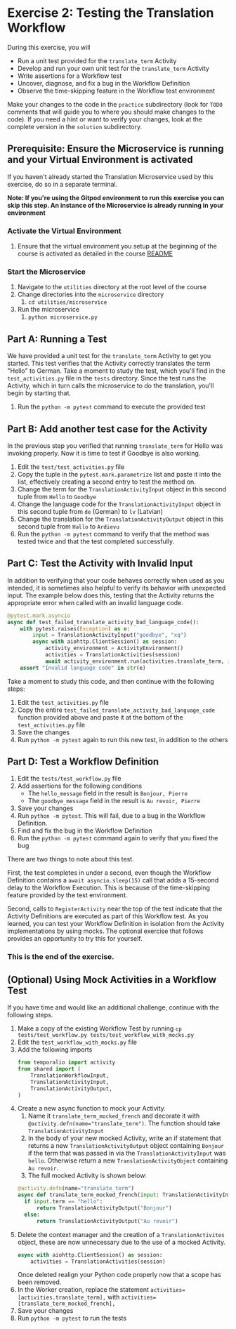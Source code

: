 # Exercise 2: Testing the Translation Workflow

During this exercise, you will

- Run a unit test provided for the `translate_term` Activity
- Develop and run your own unit test for the `translate_term` Activity
- Write assertions for a Workflow test
- Uncover, diagnose, and fix a bug in the Workflow Definition
- Observe the time-skipping feature in the Workflow test environment

Make your changes to the code in the `practice` subdirectory (look for
`TODO` comments that will guide you to where you should make changes to
the code). If you need a hint or want to verify your changes, look at
the complete version in the `solution` subdirectory.

## Prerequisite: Ensure the Microservice is running and your Virtual Environment is activated

If you haven't already started the Translation Microservice used by this exercise,
do so in a separate terminal.

**Note: If you're using the Gitpod environment to run this exercise you can
skip this step. An instance of the Microservice is already running in your
environment**

### Activate the Virtual Environment

1. Ensure that the virtual environment you setup at the beginning of the
   course is activated as detailed in the course [README](../../README.md#setup-your-python-virtual-environment)

### Start the Microservice

1. Navigate to the `utilities` directory at the root level of the course
2. Change directories into the `microservice` directory
   1. `cd utilities/microservice`
3. Run the microservice
   1. `python microservice.py`

## Part A: Running a Test

We have provided a unit test for the `translate_term` Activity
to get you started. This test verifies that the Activity correctly
translates the term "Hello" to German. Take a moment to study the
test, which you'll find in the `test_activities.py` file in the `tests` directory.
Since the test runs the Activity, which in turn calls the microservice to do
the translation, you'll begin by starting that.

1. Run the `python -m pytest` command to execute the provided test

## Part B: Add another test case for the Activity

In the previous step you verified that running `translate_term` for Hello was
invoking properly. Now it is time to test if Goodbye is also working.

1. Edit the `test/test_activities.py` file
2. Copy the tuple in the `pytest.mark.parametrize` list and paste it into the
   list, effectively creating a second entry to test the method on.
3. Change the term for the `TranslationActivityInput` object in this second
   tuple from `Hello` to `Goodbye`
4. Change the language code for the `TranslationActivityInput` object in this
   second tuple from `de` (German) to `lv` (Latvian)
5. Change the translation for the `TranslationActivityOutput` object in this second
   tuple from `Hallo` to `Ardievu`
6. Run the `python -m pytest` command to verify that the method was tested twice
   and that the test completed successfully.

## Part C: Test the Activity with Invalid Input

In addition to verifying that your code behaves correctly when used as
you intended, it is sometimes also helpful to verify its behavior with
unexpected input. The example below does this, testing that the Activity
returns the appropriate error when called with an invalid language code.

```python
@pytest.mark.asyncio
async def test_failed_translate_activity_bad_language_code():
    with pytest.raises(Exception) as e:
        input = TranslationActivityInput("goodbye", "xq")
        async with aiohttp.ClientSession() as session:
            activity_environment = ActivityEnvironment()
            activities = TranslationActivities(session)
            await activity_environment.run(activities.translate_term, input)
    assert "Invalid language code" in str(e)
```

Take a moment to study this code, and then continue with the
following steps:

1. Edit the `test_activities.py` file
2. Copy the entire `test_failed_translate_activity_bad_language_code` function
   provided above and paste it at the bottom of the `test_activities.py` file
3. Save the changes
4. Run `python -m pytest` again to run this new test, in addition to the others

## Part D: Test a Workflow Definition

1. Edit the `tests/test_workflow.py` file
2. Add assertions for the following conditions
   - The `hello_message` field in the result is `Bonjour, Pierre`
   - The `goodbye_message` field in the result is `Au revoir, Pierre`
3. Save your changes
4. Run `python -m pytest`. This will fail, due to a bug in the Workflow Definition.
5. Find and fix the bug in the Workflow Definition
6. Run the `python -m pytest` command again to verify that you fixed the bug

There are two things to note about this test.

First, the test completes in under a second, even though the Workflow
Definition contains a `await asyncio.sleep(15)` call that adds a 15-second delay
to the Workflow Execution. This is because of the time-skipping feature
provided by the test environment.

Second, calls to `RegisterActivity` near the top of the test indicate
that the Activity Definitions are executed as part of this Workflow
test. As you learned, you can test your Workflow Definition in isolation
from the Activity implementations by using mocks. The optional exercise
that follows provides an opportunity to try this for yourself.

### This is the end of the exercise.

## (Optional) Using Mock Activities in a Workflow Test

If you have time and would like an additional challenge,
continue with the following steps.

1. Make a copy of the existing Workflow Test by running
   `cp tests/test_workflow.py tests/test_workflow_with_mocks.py`
2. Edit the `test_workflow_with_mocks.py` file
3. Add the following imports
   ```python
   from temporalio import activity
   from shared import (
       TranslationWorkflowInput,
       TranslationActivityInput,
       TranslationActivityOutput,
   )
   ```
4. Create a new async function to mock your Activity.
   1. Name it `translate_term_mocked_french` and decorate it with
      `@activity.defn(name="translate_term")`. The function should take `TranslationActivityInput`
   2. In the body of your new mocked Activity, write an if statement that returns
      a new `TranslationActivityOutput` object containing `Bonjour` if the term
      that was passed in via the `TranslationActivityInput` was `hello`. Otherwise
      return a new `TranslationActivityObject` containing `Au revoir`.
   3. The full mocked Activity is shown below:
   ```python
   @activity.defn(name="translate_term")
   async def translate_term_mocked_french(input: TranslationActivityInput):
     if input.term == "hello":
         return TranslationActivityOutput("Bonjour")
     else:
         return TranslationActivityOutput("Au revoir")
   ```
5. Delete the context manager and the creation of a `TranslationActivites` object,
   these are now unnecessary due to the use of a mocked Activity.
   ```python
   async with aiohttp.ClientSession() as session:
       activities = TranslationActivities(session)
   ```
   Once deleted realign your Python code properly now that a scope has been
   removed.
6. In the Worker creation, replace the statement `activities=[activities.translate_term],`
   with `activities=[translate_term_mocked_french],`
7. Save your changes
8. Run `python -m pytest` to run the tests
